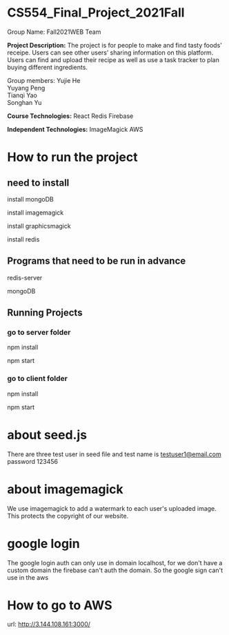 # CS554_Final_Project_2021Fall


Group Name: Fall2021WEB Team

**Project​​ Description:**
The project is for people to make and find tasty foods' receipe. Users can see other users’ sharing information on this platform. Users can find and upload their recipe as well as use a task tracker to plan buying different ingredients.


Group members: 
Yujie He		
Yuyang Peng		
Tianqi Yao		
Songhan Yu      	           

**Course Technologies:**
React
Redis
Firebase

**Independent Technologies:**
ImageMagick 
AWS



# How to run the project

## need to install

install mongoDB

install imagemagick

install graphicsmagick

install redis

## Programs that need to be run in advance

redis-server

mongoDB

## Running Projects

### go to server folder

npm install

npm start

### go to client folder

npm install

npm start

# about seed.js
There are three test user in seed file and 
test name is testuser1@email.com  password 123456

# about imagemagick
We use imagemagick to add a watermark to each user's uploaded image. This protects the copyright of our website.

# google login
The google login auth can only use in domain localhost, for we don't have a custom domain the firebase can't auth the domain. So the google sign can't use in the aws

# How to go to AWS
url: http://3.144.108.161:3000/




